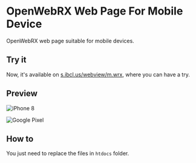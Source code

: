 # OpenWebRX Web Page For Mobile Device

OpenWebRX web page suitable for mobile devices.

## Try it

Now, it's available on [s.ibcl.us/webview/m.wrx](https://s.ibcl.us/webview/m.wrx), where you can have a try.

## Preview

![iPhone 8](https://user-images.githubusercontent.com/24319042/63072015-40fd2200-bf54-11e9-9579-f5a76da9442e.jpg)

![Google Pixel](https://user-images.githubusercontent.com/24319042/63072034-56724c00-bf54-11e9-867b-76e19852b67d.jpg)

## How to

You just need to replace the files in `htdocs` folder.
